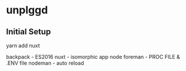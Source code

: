 # unplggd

## Initial Setup

yarn add nuxt

backpack - ES2016
nuxt - isomorphic app
node foreman - PROC FILE & .ENV file
nodeman - auto reload

